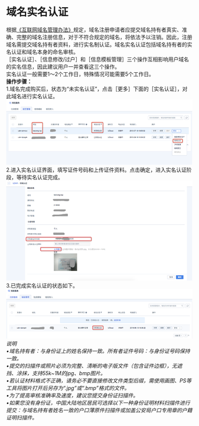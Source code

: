 # 域名实名认证

根据[《互联网域名管理办法》](http://www.miit.gov.cn/n1146295/n1146557/n1146624/c5778555/content.html)规定，域名注册申请者应提交域名持有者真实、准确、完整的域名注册信息，对于不符合规定的域名，将依法予以注销。因此，注册域名需提交域名持有者资料，进行实名制认证。域名实名认证包括域名持有者的实名认证和域名本身的命名审核。  
［实名认证］、［信息修改/过户］和［信息模板管理］三个操作互相影响用户域名的实名信息，因此建议用户一并查看这三个操作。  
实名认证一般需要1～2个工作日，特殊情况可能需要5个工作日。  
**操作步骤：**  
1.域名完成购买后，状态为“未实名认证”，点击［更多］下面的［实名认证］，对此域名进行实名认证。  
![](/images/certification/1.png)  
2.进入实名认证界面，填写证件号码和上传证件资料。点击确定，进入实名认证阶段，等待实名认证完成。  
![](/images/certification/2.png)  
3.已完成实名认证的状态如下。  
![](/images/certification/3.png)  
*说明  
•域名持有者：与身份证上的姓名保持一致。所有者证件号码：与身份证号码保持一致。  
•提交的扫描件或照片必须为完整、清晰的电子版文件（包含证件边框），无遮挡、涂抹，支持55k\~1M的jpg、bmp图片。  
•若认证材料格式不正确，请务必不要直接修改文件类型后缀，需使用画图、PS等工具将图片打开后另存为“.jpg”或“.bmp”格式的文件。  
•为了提高审核准确率及速度，建议您提交身份证扫描件。*  
*•如果您没有身份证，中国大陆地区居民可选择以下一种身份证明材料扫描件进行提交：与域名持有者姓名一致的户口薄原件扫描件或加盖公安局户口专用章的户籍证明扫描件。*
